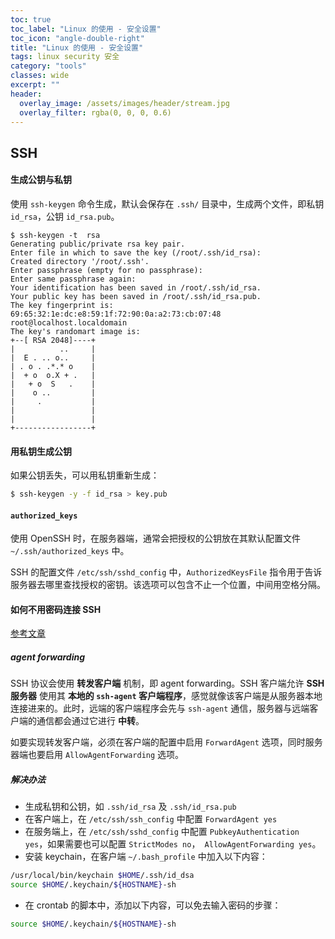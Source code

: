 ```yaml
---
toc: true
toc_label: "Linux 的使用 - 安全设置"
toc_icon: "angle-double-right"
title: "Linux 的使用 - 安全设置"
tags: linux security 安全
category: "tools"
classes: wide
excerpt: ""
header:
  overlay_image: /assets/images/header/stream.jpg
  overlay_filter: rgba(0, 0, 0, 0.6)
---
```




## SSH



#### 生成公钥与私钥

使用 `ssh-keygen` 命令生成，默认会保存在 `.ssh/` 目录中，生成两个文件，即私钥 `id_rsa`，公钥 `id_rsa.pub`。

```
$ ssh-keygen -t  rsa
Generating public/private rsa key pair.
Enter file in which to save the key (/root/.ssh/id_rsa):
Created directory '/root/.ssh'.
Enter passphrase (empty for no passphrase):
Enter same passphrase again:
Your identification has been saved in /root/.ssh/id_rsa.
Your public key has been saved in /root/.ssh/id_rsa.pub.
The key fingerprint is:
69:65:32:1e:dc:e8:59:1f:72:90:0a:a2:73:cb:07:48 root@localhost.localdomain
The key's randomart image is:
+--[ RSA 2048]----+
|          ..     |
|  E . .. o..     |
| . o . .*.* o    |
|  + o  o.X + .   |
|   + o  S   .    |
|    o ..         |
|     .           |
|                 |
|                 |
+-----------------+
```




#### 用私钥生成公钥

如果公钥丢失，可以用私钥重新生成：

```bash
$ ssh-keygen -y -f id_rsa > key.pub
```




#### `authorized_keys`

使用 OpenSSH 时，在服务器端，通常会把授权的公钥放在其默认配置文件 `~/.ssh/authorized_keys` 中。

SSH 的配置文件 `/etc/ssh/sshd_config` 中，`AuthorizedKeysFile` 指令用于告诉服务器去哪里查找授权的密钥。该选项可以包含不止一个位置，中间用空格分隔。





#### 如何不用密码连接 SSH

[参考文章](http://oceanpark.com/notes/howto_ssh_keychain_public_key_authentication_forwarding.html)


##### agent forwarding

SSH 协议会使用 **转发客户端** 机制，即 agent forwarding。SSH 客户端允许 **SSH 服务器** 使用其 **本地的 `ssh-agent` 客户端程序**，感觉就像该客户端是从服务器本地连接进来的。此时，远端的客户端程序会先与 `ssh-agent` 通信，服务器与远端客户端的通信都会通过它进行 **中转**。

如要实现转发客户端，必须在客户端的配置中启用 `ForwardAgent` 选项，同时服务器端也要启用 `AllowAgentForwarding` 选项。


##### 解决办法

* 生成私钥和公钥，如 `.ssh/id_rsa` 及 `.ssh/id_rsa.pub`
* 在客户端上，在 `/etc/ssh/ssh_config` 中配置 `ForwardAgent yes`
* 在服务端上，在 `/etc/ssh/sshd_config` 中配置 `PubkeyAuthentication yes`，如果需要也可以配置 `StrictModes no`，` AllowAgentForwarding yes`。
* 安装 keychain，在客户端 `~/.bash_profile` 中加入以下内容：

```bash
/usr/local/bin/keychain $HOME/.ssh/id_dsa
source $HOME/.keychain/${HOSTNAME}-sh
```

* 在 crontab 的脚本中，添加以下内容，可以免去输入密码的步骤：

```bash
source $HOME/.keychain/${HOSTNAME}-sh
```
